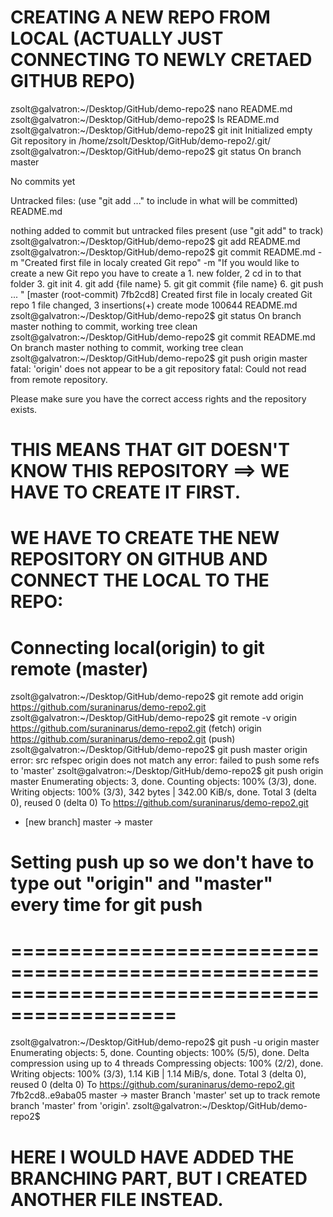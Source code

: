 
# CREATING A NEW REPO FROM LOCAL (ACTUALLY JUST CONNECTING TO NEWLY CRETAED GITHUB REPO)

zsolt@galvatron:~/Desktop/GitHub/demo-repo2$ nano README.md
zsolt@galvatron:~/Desktop/GitHub/demo-repo2$ ls
README.md
zsolt@galvatron:~/Desktop/GitHub/demo-repo2$ git init
Initialized empty Git repository in /home/zsolt/Desktop/GitHub/demo-repo2/.git/
zsolt@galvatron:~/Desktop/GitHub/demo-repo2$ git status
On branch master

No commits yet

Untracked files:
  (use "git add <file>..." to include in what will be committed)
        README.md

nothing added to commit but untracked files present (use "git add" to track)
zsolt@galvatron:~/Desktop/GitHub/demo-repo2$ git add README.md 
zsolt@galvatron:~/Desktop/GitHub/demo-repo2$ git commit README.md -m "Created first file in localy created Git repo" -m "If you would like to create a new Git repo you have to create a 1. new folder, 2 cd in to that folder 3. git init 4. git add {file name} 5. git git commit {file name} 6. git push ...  " 
[master (root-commit) 7fb2cd8] Created first file in localy created Git repo
 1 file changed, 3 insertions(+)
 create mode 100644 README.md
zsolt@galvatron:~/Desktop/GitHub/demo-repo2$ git status
On branch master
nothing to commit, working tree clean
zsolt@galvatron:~/Desktop/GitHub/demo-repo2$ git commit README.md 
On branch master
nothing to commit, working tree clean
zsolt@galvatron:~/Desktop/GitHub/demo-repo2$ git push origin master
fatal: 'origin' does not appear to be a git repository
fatal: Could not read from remote repository.

Please make sure you have the correct access rights
and the repository exists.

# THIS MEANS THAT GIT DOESN'T KNOW THIS REPOSITORY ==> WE HAVE TO CREATE IT FIRST.
#  WE HAVE TO CREATE THE NEW REPOSITORY ON GITHUB AND CONNECT THE LOCAL TO THE REPO: 
# Connecting local(origin) to git remote (master)
zsolt@galvatron:~/Desktop/GitHub/demo-repo2$ git remote add origin https://github.com/suraninarus/demo-repo2.git
zsolt@galvatron:~/Desktop/GitHub/demo-repo2$ git remote -v
origin  https://github.com/suraninarus/demo-repo2.git (fetch)
origin  https://github.com/suraninarus/demo-repo2.git (push)
zsolt@galvatron:~/Desktop/GitHub/demo-repo2$ git push master origin
error: src refspec origin does not match any
error: failed to push some refs to 'master'
zsolt@galvatron:~/Desktop/GitHub/demo-repo2$ git push origin master
Enumerating objects: 3, done.
Counting objects: 100% (3/3), done.
Writing objects: 100% (3/3), 342 bytes | 342.00 KiB/s, done.
Total 3 (delta 0), reused 0 (delta 0)
To https://github.com/suraninarus/demo-repo2.git
 * [new branch]      master -> master

 # Setting push up so we don't have to type out "origin" and "master" every time for git push 
 # ============================================================================================
 zsolt@galvatron:~/Desktop/GitHub/demo-repo2$ git push -u origin master
Enumerating objects: 5, done.
Counting objects: 100% (5/5), done.
Delta compression using up to 4 threads
Compressing objects: 100% (2/2), done.
Writing objects: 100% (3/3), 1.14 KiB | 1.14 MiB/s, done.
Total 3 (delta 0), reused 0 (delta 0)
To https://github.com/suraninarus/demo-repo2.git
   7fb2cd8..e9aba05  master -> master
Branch 'master' set up to track remote branch 'master' from 'origin'.
zsolt@galvatron:~/Desktop/GitHub/demo-repo2$ 


# HERE I WOULD HAVE ADDED THE BRANCHING PART, BUT I CREATED ANOTHER FILE INSTEAD. 

